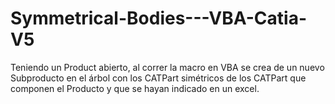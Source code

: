 # Symmetrical-Bodies---VBA-Catia-V5
Teniendo un Product abierto, al correr la macro en VBA se crea de un nuevo Subproducto en el árbol con los CATPart simétricos de los CATPart que componen el Producto y que se hayan indicado en un excel.
